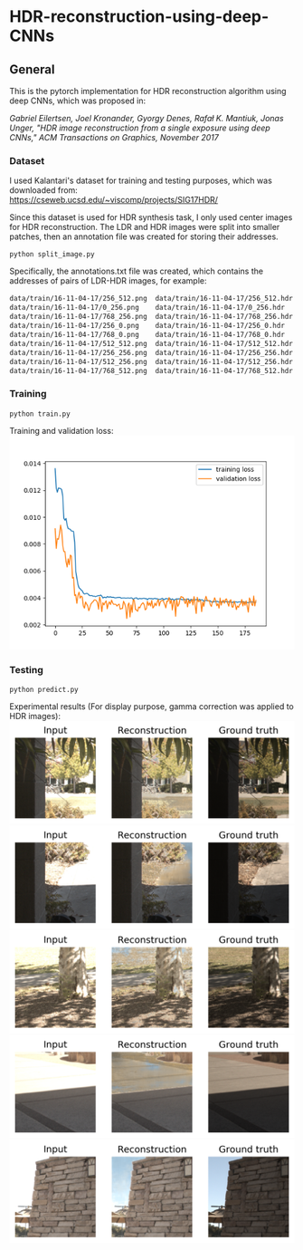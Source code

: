 # HDR-reconstruction-using-deep-CNNs
## General
This is the pytorch implementation for HDR reconstruction algorithm using deep CNNs, which was proposed in:
  
*Gabriel Eilertsen, Joel Kronander, Gyorgy Denes, Rafał K. Mantiuk, Jonas Unger, "HDR image reconstruction from a single exposure using deep CNNs," ACM Transactions on Graphics, November 2017*

### Dataset
I used Kalantari's dataset for training and testing purposes, which was downloaded from:  
https://cseweb.ucsd.edu/~viscomp/projects/SIG17HDR/

Since this dataset is used for HDR synthesis task, I only used center images for HDR reconstruction. The LDR and HDR images were split into smaller patches, then an annotation file was created for storing their addresses.
```
python split_image.py
```
Specifically, the annotations.txt file was created, which contains the addresses of pairs of LDR-HDR images, for example:
```
data/train/16-11-04-17/256_512.png	data/train/16-11-04-17/256_512.hdr
data/train/16-11-04-17/0_256.png	data/train/16-11-04-17/0_256.hdr
data/train/16-11-04-17/768_256.png	data/train/16-11-04-17/768_256.hdr
data/train/16-11-04-17/256_0.png	data/train/16-11-04-17/256_0.hdr
data/train/16-11-04-17/768_0.png	data/train/16-11-04-17/768_0.hdr
data/train/16-11-04-17/512_512.png	data/train/16-11-04-17/512_512.hdr
data/train/16-11-04-17/256_256.png	data/train/16-11-04-17/256_256.hdr
data/train/16-11-04-17/512_256.png	data/train/16-11-04-17/512_256.hdr
data/train/16-11-04-17/768_512.png	data/train/16-11-04-17/768_512.hdr
```
### Training
```
python train.py
```
Training and validation loss:
![Image description](output/loss.png)
### Testing
```
python predict.py
```
Experimental results (For display purpose, gamma correction was applied to HDR images):
![Image description](test/results/1.png)
![Image description](test/results/2.png)
![Image description](test/results/3.png)
![Image description](test/results/4.png)
![Image description](test/results/5.png)